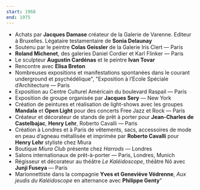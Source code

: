 ```yaml
---
start: 1968
end: 1975
---
```


- Achats par **Jacques Damase** créateur de la Galerie de Varenne. Editeur à Bruxelles. Légataire testamentaire de **Sonia Delaunay**
- Soutenu par le peintre **Colas Geissler** de la Galerie Iris Clert — Paris
- **Roland Michenet**, des galeries Daniel Cordier et Karl Flinker — Paris
- Le sculpteur **Augustin Cardénas** et le peintre **Ivan Tovar**
- Rencontre avec **Elisa Breton**
- Nombreuses expositions et manifestations spontanées dans le courant underground et psychédélique", "Exposition à l’Ecole Spéciale d’Architecture — Paris
- Exposition au Centre Culturel Américain du boulevard Raspail — Paris
- Exposition de groupe organisée par **Jacques Sery** — New York
- Création de peintures et réalisation de light-shows avec les groupes **Mandala** et **Open Light** pour des concerts Free Jazz et Rock — Paris
- Créateur et décorateur de stands de prêt à porter pour **Jean-Charles de Castelbajac**, **Henry Lehr**, Roberto Cavalli — Paris
- Création à Londres et à Paris de vêtements, sacs, accessoires de mode en peau d’agneau métallisée et imprimée par **Roberto Cavalli** pour **Henry Lehr** styliste chez Miura
- Boutique _Miura Club_ présente chez _Harrods_ — Londres
- Salons internationaux de prêt-à-porter — Paris, Londres, Munich
- Régisseur et décorateur au théâtre _Le Kaléidoscope_, théâtre Nô avec **Junji Fuseya** — Paris
- Marionnettiste dans la compagnie **Yves et Geneviève Védrenne**, _Aux jeudis du Kaléidoscope_ en alternance avec **Philippe Genty**"
